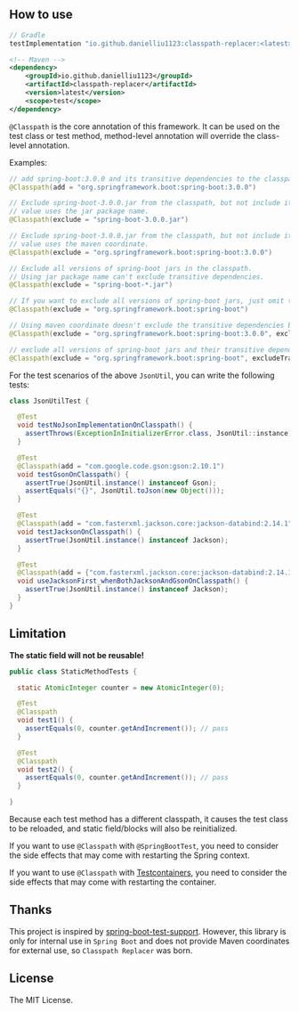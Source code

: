 ## How to use

```groovy
// Gradle
testImplementation "io.github.danielliu1123:classpath-replacer:<latest>"
```

```xml
<!-- Maven -->
<dependency>
    <groupId>io.github.danielliu1123</groupId>
    <artifactId>classpath-replacer</artifactId>
    <version>latest</version>
    <scope>test</scope>
</dependency>
```

`@Classpath` is the core annotation of this framework. It can be used on the test class or test method, method-level annotation will override the class-level annotation.

Examples:

```java
// add spring-boot:3.0.0 and its transitive dependencies to the classpath.
@Classpath(add = "org.springframework.boot:spring-boot:3.0.0")

// Exclude spring-boot-3.0.0.jar from the classpath, but not include its transitive dependencies.
// value uses the jar package name.
@Classpath(exclude = "spring-boot-3.0.0.jar")

// Exclude spring-boot-3.0.0.jar from the classpath, but not include its transitive dependencies.
// value uses the maven coordinate.
@Classpath(exclude = "org.springframework.boot:spring-boot:3.0.0")

// Exclude all versions of spring-boot jars in the classpath. 
// Using jar package name can't exclude transitive dependencies.
@Classpath(exclude = "spring-boot-*.jar")

// If you want to exclude all versions of spring-boot jars, just omit the version
@Classpath(exclude = "org.springframework.boot:spring-boot")

// Using maven coordinate doesn't exclude the transitive dependencies by default, you can set `excludeTransitive` to true.
@Classpath(exclude = "org.springframework.boot:spring-boot:3.0.0", excludeTransitive = true)

// exclude all versions of spring-boot jars and their transitive dependencies
@Classpath(exclude = "org.springframework.boot:spring-boot", excludeTransitive = true)
```

For the test scenarios of the above `JsonUtil`, you can write the following tests:

```java
class JsonUtilTest {

  @Test
  void testNoJsonImplementationOnClasspath() {
    assertThrows(ExceptionInInitializerError.class, JsonUtil::instance);
  }

  @Test
  @Classpath(add = "com.google.code.gson:gson:2.10.1")
  void testGsonOnClasspath() {
    assertTrue(JsonUtil.instance() instanceof Gson);
    assertEquals("{}", JsonUtil.toJson(new Object()));
  }

  @Test
  @Classpath(add = "com.fasterxml.jackson.core:jackson-databind:2.14.1")
  void testJacksonOnClasspath() {
    assertTrue(JsonUtil.instance() instanceof Jackson);
  }

  @Test
  @Classpath(add = {"com.fasterxml.jackson.core:jackson-databind:2.14.1", "com.google.code.gson:gson:2.10.1"})
  void useJacksonFirst_whenBothJacksonAndGsonOnClasspath() {
    assertTrue(JsonUtil.instance() instanceof Jackson);
  }
}
```

## Limitation

**The static field will not be reusable!**

```java
public class StaticMethodTests {

  static AtomicInteger counter = new AtomicInteger(0);

  @Test
  @Classpath
  void test1() {
    assertEquals(0, counter.getAndIncrement()); // pass
  }

  @Test
  @Classpath
  void test2() {
    assertEquals(0, counter.getAndIncrement()); // pass
  }

}
```

Because each test method has a different classpath, it causes the test class to be reloaded, and static field/blocks will also be reinitialized.

If you want to use `@Classpath` with `@SpringBootTest`, you need to consider the side effects that may come with restarting the Spring context.

If you want to use `@Classpath` with [Testcontainers](https://www.testcontainers.org/), you need to consider the side effects that may come with restarting the container.

## Thanks

This project is inspired
by [spring-boot-test-support](https://github.com/spring-projects/spring-boot/tree/main/spring-boot-project/spring-boot-tools/spring-boot-test-support).
However, this library is only for internal use in `Spring Boot` and does not provide Maven coordinates for external use,
so `Classpath Replacer` was born.

## License

The MIT License.
